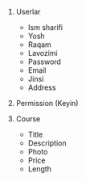 <!-- MVP - Minimum viable product -->

1. Userlar

    - Ism sharifi
    - Yosh
    - Raqam
    - Lavozimi
    - Password
    - Email
    - Jinsi
    - Address

2. Permission (Keyin)

3. Course

    - Title
    - Description
    - Photo
    - Price
    - Length
